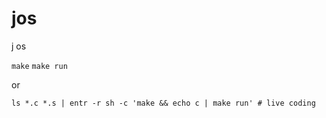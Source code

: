 # jos
j os

`make`
`make run`

or

`ls *.c *.s | entr -r sh -c 'make && echo c | make run' # live coding`

